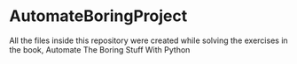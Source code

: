 # AutomateBoringProject

All the files inside this repository were created while solving the exercises in the book, Automate The Boring Stuff With Python
